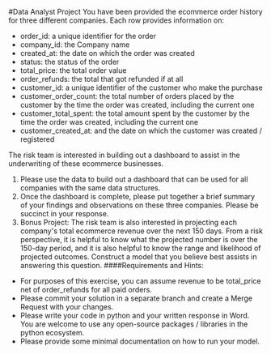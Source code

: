 #Data Analyst Project
You have been provided the ecommerce order history for three different companies. Each row
provides information on:
* order_id: a unique identifier for the order 
* company_id: the Company name
* created_at: the date on which the order was created
* status: the status of the order
* total_price: the total order value
* order_refunds: the total that got refunded if at all
* customer_id: a unique identifier of the customer who make the purchase
* customer_order_count: the total number of orders placed by the customer by the time
the order was created, including the current one
* customer_total_spent: the total amount spent by the customer by the time the order was
created, including the current one
* customer_created_at: and the date on which the customer was created / registered


The risk team is interested in building out a dashboard to assist in the underwriting of these 
ecommerce businesses.
1. Please use the data to build out a dashboard that can be used for all companies with the
same data structures.
2. Once the dashboard is complete, please put together a brief summary of your findings
and observations on these three companies. Please be succinct in your response.
3. Bonus Project: The risk team is also interested in projecting each company's total
ecommerce revenue over the next 150 days. From a risk perspective, it is helpful to
know what the projected number is over the 150-day period, and it is also helpful to
know the range and likelihood of projected outcomes. Construct a model that you
believe best assists in answering this question.
####Requirements and Hints:
* For purposes of this exercise, you can assume revenue to be total_price net of
order_refunds for all paid orders.
* Please commit your solution in a separate branch and create a Merge Request with your
changes.
* Please write your code in python and your written response in Word. You are welcome
to use any open-source packages / libraries in the python ecosystem.
* Please provide some minimal documentation on how to run your model.

